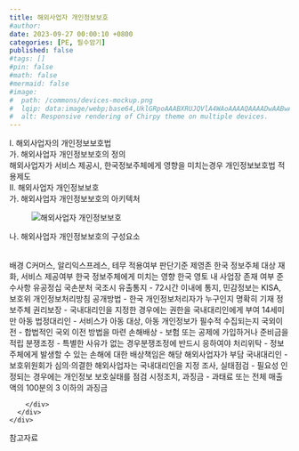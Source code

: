 ```yaml
---
title: 해외사업자 개인정보보호
#author: 
date: 2023-09-27 00:00:10 +0800
categories: [PE, 필수암기]
published: false
#tags: []
#pin: false
#math: false
#mermaid: false
#image:
#  path: /commons/devices-mockup.png
#  lqip: data:image/webp;base64,UklGRpoAAABXRUJQVlA4WAoAAAAQAAAADwAABwAAQUxQSDIAAAARL0AmbZurmr57yyIiqE8oiG0bejIYEQTgqiDA9vqnsUSI6H+oAERp2HZ65qP/VIAWAFZQOCBCAAAA8AEAnQEqEAAIAAVAfCWkAALp8sF8rgRgAP7o9FDvMCkMde9PK7euH5M1m6VWoDXf2FkP3BqV0ZYbO6NA/VFIAAAA
#  alt: Responsive rendering of Chirpy theme on multiple devices.
---
```


<div class="post-wrap">
  <div class="para">
    <div class="para-title">
      I. 해외사업자의 개인정보보호법
    </div>
    <div class="para-cntnt">
      <div class="para">
        <div class="para-title">
          가. 해외사업자 개인정보보호의 정의
        </div>
        <div class="para-cntnt">
            해외사업자가 서비스 제공시, 한국정보주체에게 영향을 미치는경우 개인정보보호법 적용제도
        </div>
      </div>
    </div>
  </div>
  
  <div class="para">
    <div class="para-title">
      II. 해외사업자 개인정보보호
    </div>
    <div class="para-cntnt">
      <div class="para">
        <div class="para-title">
          가. 해외사업자 개인정보보호의 아키텍처
        </div>
        <div class="para-cntnt">
          <figure class="post-figure">
            <img src="/assets/img/posts/해외사업자-개인정보보호.png" alt="해외사업자 개인정보보호">
<!--            <figcaption>Source: Unveiling the Metaverse: Exploring Emerging Trends, Multifaceted Perspectives, and Future Challenges</figcaption>-->
          </figure>
        </div>
      </div>
      <div class="para">
        <div class="para-title">
          나. 해외사업자 개인정보보호의 구성요소
        </div>
        <div class="para-cntnt">
          <table class="post-table">
          </table>
          배경 
  C커머스, 알리익스프레스, 테무
적용여부 판단기준 제영존
  한국 정보주체 대상 재화, 서비스 제공여부
  한국 정보주체에게 미치는 영향
  한국 영토 내 사업장 존재 여부
준수사항 유공정십 국손분처 국조시
  유출통지 - 72시간 이내에 통지, 민감정보는 KISA, 보호위
  개인정보처리방침 공개방법 - 한국 개인정보처리자가 누구인지 명확히 기재
  정보주체 권리보장 - 국내대리인을 지정한 경우에는 권한을 국내대리인에게 부여
  14세미만 아동 법정대리인 - 서비스가 아동 대상, 아동 개인정보가 필수적 수집되는지
  국외이전 - 합법적인 국외 이전 방법을 마련
  손해배상 -  보험 또는 공제에 가입하거나 준비금을 적립
  분쟁조정 - 특별한 사유가 없는 경우분쟁조정에 반드시 응하여야
  처리위탁 - 정보주체에게 발생할 수 있는 손해에 대한 배상책임은 해당 해외사업자가 부담
  국내대리인 - 보호위원회가 심의·의결한 해외사업자는 국내대리인을 지정
  조사, 실태점검 - 필요성 인정되는 경우에는 개인정보 보호실태를 점검
  시정조치, 과징금 - 과태료 또는 전체 매출액의 100분의 3 이하의 과징금

        </div>
      </div>
    </div>
  </div>

  <div class="refr-wrap">
    <div class="refr-title">
        참고자료
    </div>
    <ol class="refr-list">
    <!--    <li>(나현식, 최대선) <a target="_blank" href="https://scienceon.kisti.re.kr/commons/util/originalView.do?cn=JAKO202225948430499&oCn=JAKO202225948430499&dbt=JAKO&journal=NJOU00291864">메타버스 보안 위협 요소 및 대응 방안 검토</a></li>-->
    <!--    <li>(M. Uddin, S. Manickam, H. Ullah, M. Obaidat and A. Dandoush) <a target="_blank" href="https://ieeexplore.ieee.org/abstract/document/10138386">Unveiling the Metaverse: Exploring Emerging Trends, Multifaceted Perspectives, and Future Challenges</a></li>-->
    </ol>
  </div>
</div>
